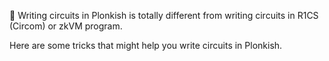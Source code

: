 🎨 Writing circuits in Plonkish is totally different from writing circuits in R1CS (Circom) or zkVM program.

Here are some tricks that might help you write circuits in Plonkish.
